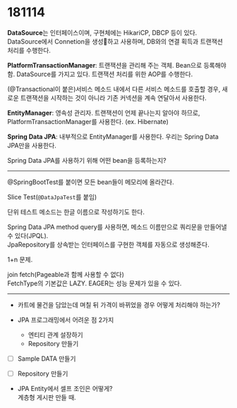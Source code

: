 # 181114

**DataSource**는 인터페이스이며, 구현체에는 HikariCP, DBCP 등이 있다. DataSource에서 Connetion을 생성하고 사용하며, DB와의 연결 획득과 트랜잭션 처리를 수행한다.

**PlatformTransactionManager**: 트랜잭션을 관리해 주는 객체. Bean으로 등록해야 함. DataSource를 가지고 있다. 트랜잭션 처리를 위한 AOP를 수행한다.

(@Transactional이 붙은)서비스 메소드 내에서 다른 서비스 메소드를 호출할 경우, 새로운 트랜잭션을 시작하는 것이 아니라 기존 커넥션을 계속 연달아서 사용한다.

**EntityManager**: 영속성 관리자. 트랜잭션이 언제 끝나는지 알아야 하므로, PlatformTransactionManager를 사용한다. (ex. Hibernate)

**Spring Data JPA**: 내부적으로 EntityManager를 사용한다. 우리는 Spring Data JPA만을 사용한다.

Spring Data JPA를 사용하기 위해 어떤 bean을 등록하는지?

---

@SpringBootTest를 붙이면 모든 bean들이 메모리에 올라간다.

Slice Test(`@DataJpaTest`를 붙임)

단위 테스트 메소드는 한글 이름으로 작성하기도 한다.

Spring Data JPA method query를 사용하면, 메소드 이름만으로 쿼리문을 만들어낼 수 있다(JPQL).  
JpaRepository를 상속받는 인터페이스를 구현한 객체를 자동으로 생성해준다.

1+n 문제.

join fetch(Pageable과 함께 사용할 수 없다)  
FetchType의 기본값은 LAZY. EAGER는 성능 문제가 있을 수 있다.



---

- 카트에 물건을 담았는데 며칠 뒤 가격이 바뀌었을 경우 어떻게 처리해야 하는가?

- JPA 프로그래밍에서 어려운 점 2가지
  - 엔티티 관계 설장하기
  - Repository 만들기

- [ ] Sample DATA 만들기
- [ ] Repository 만들기



- JPA Entity에서 셀프 조인은 어떻게?  
  계층형 게시판 만들 때.







